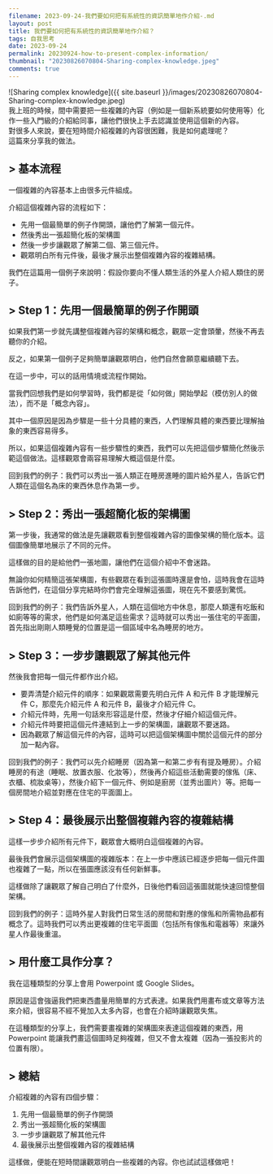 ```yaml
---
filename: 2023-09-24-我們要如何把有系統性的資訊簡單地作介紹-.md
layout: post
title: 我們要如何把有系統性的資訊簡單地作介紹？
tags: 自我思考
date: 2023-09-24
permalink: 20230924-how-to-present-complex-information/
thumbnail: "20230826070804-Sharing-complex-knowledge.jpeg"
comments: true
---
```


![Sharing complex knowledge]({{ site.baseurl }}/images/20230826070804-Sharing-complex-knowledge.jpeg)  
我上班的時候，間中需要把一些複雜的內容（例如是一個新系統要如何使用等）化作一些入門級的介紹給同事，讓他們很快上手去認識並使用這個新的內容。  
對很多人來說，要在短時間介紹複雜的內容很困難，我是如何處理呢？  
這篇來分享我的做法。

## > 基本流程

一個複雜的內容基本上由很多元件組成。

介紹這個複雜內容的流程如下：

- 先用一個最簡單的例子作開頭，讓他們了解第一個元件。
- 然後秀出一張超簡化板的架構圖
- 然後一步步讓觀眾了解第二個、第三個元件。
- 觀眾明白所有元件後，最後才展示出整個複雜內容的複雜結構。

我們在這篇用一個例子來說明：假設你要向不懂人類生活的外星人介紹人類住的房子。

## > Step 1：先用一個最簡單的例子作開頭

如果我們第一步就先講整個複雜內容的架構和概念，觀眾一定會頭暈，然後不再去聽你的介紹。

反之，如果第一個例子足夠簡單讓觀眾明白，他們自然會願意繼續聽下去。

在這一步中，可以的話用情境或流程作開始。

當我們回想我們是如何學習時，我們都是從「如何做」開始學起（模仿別人的做法），而不是「概念內容」。　

其中一個原因是因為步驟是一些十分具體的東西，人們理解具體的東西要比理解抽象的東西容易得多。

所以，如果這個複雜內容有一些步驟性的東西，我們可以先把這個步驟簡化然後示範這個做法。這樣觀眾會兩容易理解大概這個是什麼。

回到我們的例子：我們可以秀出一張人類正在睡房進睡的圖片給外星人，告訴它們人類在這個名為床的東西休息作為第一步。
## > Step 2：秀出一張超簡化板的架構圖

第一步後，我通常的做法是先讓觀眾看到整個複雜內容的圖像架構的簡化版本。這個圖像簡單地展示了不同的元件。

這樣做的目的是給他們一張地圖，讓他們在這個介紹中不會迷路。

無論你如何精簡這張架構圖，有些觀眾在看到這張圖時還是會怕，這時我會在這時告訴他們，在這個分享完結時你們會完全理解這張圖，現在先不要感到驚慌。

回到我們的例子：我們告訴外星人，人類在這個地方中休息，那麼人類還有吃飯和如廁等等的需求，他們是如何滿足這些需求？這時就可以秀出一張住宅的平面圖，首先指出剛剛人類睡覺的位置是這一個區域中名為睡房的地方。

## > Step 3：一步步讓觀眾了解其他元件

然後我會把每一個元件都作出介紹。

- 要弄清楚介紹元件的順序：如果觀眾需要先明白元件 A 和元件 B 才能理解元件 C，那麼先介紹元件 A 和元件 B，最後才介紹元件 C。
- 介紹元件時，先用一句話來形容這是什麼，然後才仔細介紹這個元件。
- 介紹元件時要把這個元件連結到上一步的架構圖，讓觀眾不要迷路。
- 因為觀眾了解這個元件的內容，這時可以把這個架構圖中關於這個元件的部分加一點內容。

回到我們的例子：我們可以先介紹睡房（因為第一和第二步有有提及睡房）。介紹睡房的有途（睡眠、放置衣服、化妝等），然後再介紹這些活動需要的傢俬（床、衣櫃、梳妝桌等），然後介紹下一個元件、例如是廚房（並秀出圖片）等。把每一個房間地介紹並對應在住宅的平面圖上。

## > Step 4：最後展示出整個複雜內容的複雜結構

這樣一步步介紹所有元件下，觀眾會大概明白這個複雜的內容。

最後我們會展示這個架構圖的複雜版本：在上一步中應該已經逐步把每一個元件圖也複雜了一點，所以在張圖應該沒有任何新鮮事。

這樣做除了讓觀眾了解自己明白了什麼外，日後他們看回這張圖就能快速回憶整個架構。

回到我們的例子：這時外星人對我們日常生活的房間和對應的傢俬和所需物品都有概念了。這時我們可以秀出更複雜的住宅平面圖（包括所有傢俬和電器等）來讓外星人作最後重溫。

## > 用什麼工具作分享？

我在這種類型的分享上會用 Powerpoint 或 Google Slides。

原因是這會強逼我們把東西盡量用簡單的方式表達。如果我們用畫布或文章等方法來介紹，很容易不經不覺加入太多內容，也會在介紹時讓觀眾失焦。

在這種類型的分享上，我們需要畫複雜的架構圖來表達這個複雜的東西，用 Powerpoint 能讓我們畫這個圖時足夠複雜，但又不會太複雜（因為一張投影片的位置有限）。

## > 總結

介紹複雜的內容有四個步驟：

1. 先用一個最簡單的例子作開頭
2. 秀出一張超簡化板的架構圖
3. 一步步讓觀眾了解其他元件
4. 最後展示出整個複雜內容的複雜結構

這樣做，便能在短時間讓觀眾明白一些複雜的內容。你也試試這樣做吧！
